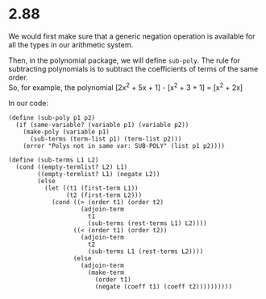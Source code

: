 # 2.88

We would first make sure that a generic negation operation is available for all the types in our arithmetic system. 

Then, in the polynomial package, we will define `sub-poly`. The rule for subtracting polynomials is to subtract the coefficients of terms of the same order.  
So, for example, the polynomial [2x<sup>2</sup> + 5x + 1] - [x<sup>2</sup> + 3 + 1] = [x<sup>2</sup> + 2x]

In our code: 

```
(define (sub-poly p1 p2)
  (if (same-variable? (variable p1) (variable p2))
    (make-poly (variable p1)
      (sub-terms (term-list p1) (term-list p2)))
    (error "Polys not in same var: SUB-POLY" (list p1 p2))))

(define (sub-terms L1 L2)
  (cond ((empty-termlist? L2) L1)
        ((empty-termlist? L1) (negate L2))
        (else
          (let ((t1 (first-term L1))
                (t2 (first-term L2)))
            (cond ((> (order t1) (order t2)
                    (adjoin-term
                      t1
                      (sub-terms (rest-terms L1) L2))))
                  ((< (order t1) (order t2))
                    (adjoin-term
                      t2
                      (sub-terms L1 (rest-terms L2))))
                  (else
                    (adjoin-term
                      (make-term
                        (order t1)
                        (negate (coeff t1) (coeff t2))))))))))
```
 